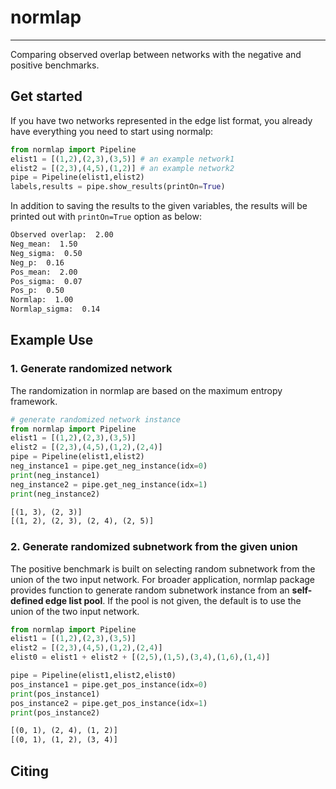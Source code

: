 # normlap
---
Comparing observed overlap between networks with the negative and positive benchmarks.

## Get started
If you have two networks represented in the edge list format, you already have everything you need to start using normalp:

```python
from normlap import Pipeline
elist1 = [(1,2),(2,3),(3,5)] # an example network1
elist2 = [(2,3),(4,5),(1,2)] # an example network2
pipe = Pipeline(elist1,elist2)
labels,results = pipe.show_results(printOn=True)

```

In addition to saving the results to the given variables, the results will be printed out with `printOn=True` option as below:

```html
Observed overlap:  2.00
Neg_mean:  1.50
Neg_sigma:  0.50
Neg_p:  0.16
Pos_mean:  2.00
Pos_sigma:  0.07
Pos_p:  0.50
Normlap:  1.00
Normlap_sigma:  0.14
```



## Example Use

### 1. Generate randomized network

The randomization in normlap are based on the maximum entropy framework.

```python
# generate randomized network instance
from normlap import Pipeline
elist1 = [(1,2),(2,3),(3,5)]
elist2 = [(2,3),(4,5),(1,2),(2,4)]
pipe = Pipeline(elist1,elist2)
neg_instance1 = pipe.get_neg_instance(idx=0)
print(neg_instance1)
neg_instance2 = pipe.get_neg_instance(idx=1)
print(neg_instance2)
```

```html
[(1, 3), (2, 3)]
[(1, 2), (2, 3), (2, 4), (2, 5)]
```



### 2. Generate randomized subnetwork from the given union

The positive benchmark is built on selecting random subnetwork from the union of the two input network. For broader application, normlap package provides function to generate random subnetwork instance from an **self-defined edge list pool**. If the pool is not given, the default is to use the union of the two input network.

```python
from normlap import Pipeline
elist1 = [(1,2),(2,3),(3,5)]
elist2 = [(2,3),(4,5),(1,2),(2,4)]
elist0 = elist1 + elist2 + [(2,5),(1,5),(3,4),(1,6),(1,4)]

pipe = Pipeline(elist1,elist2,elist0)
pos_instance1 = pipe.get_pos_instance(idx=0)
print(pos_instance1)
pos_instance2 = pipe.get_pos_instance(idx=1)
print(pos_instance2)
```

```html
[(0, 1), (2, 4), (1, 2)]
[(0, 1), (1, 2), (3, 4)]
```



## Citing


